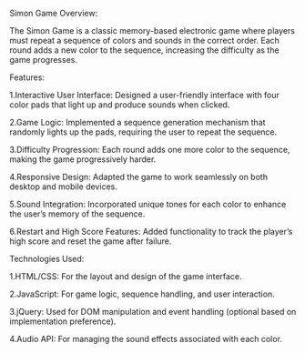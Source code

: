 Simon Game Overview:

The Simon Game is a classic memory-based electronic game where players must repeat a sequence of colors and sounds in the correct order. Each round adds a new color to the sequence, increasing the difficulty as the game progresses.


Features:

1.Interactive User Interface: Designed a user-friendly interface with four color pads that light up and produce sounds when clicked.

2.Game Logic: Implemented a sequence generation mechanism that randomly lights up the pads, requiring the user to repeat the sequence.

3.Difficulty Progression: Each round adds one more color to the sequence, making the game progressively harder.

4.Responsive Design: Adapted the game to work seamlessly on both desktop and mobile devices.

5.Sound Integration: Incorporated unique tones for each color to enhance the user’s memory of the sequence.

6.Restart and High Score Features: Added functionality to track the player’s high score and reset the game after failure.


Technologies Used:


1.HTML/CSS: For the layout and design of the game interface.

2.JavaScript: For game logic, sequence handling, and user interaction.

3.jQuery: Used for DOM manipulation and event handling (optional based on implementation preference).

4.Audio API: For managing the sound effects associated with each color.
